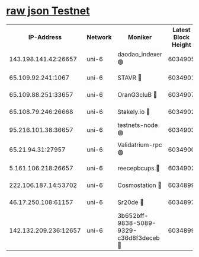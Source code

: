 [raw json Testnet](https://rpc-check.junot.stavr.tech/junot/rpc-junot-result.json)
=


<table><tr><th>IP-Address</th><th>Network</th><th>Moniker</th><th>Latest Block Height</th><th>Earliest Block Height</th><th>Catching Up</th><th>Tx Index</th><th>Voting Power</th><th>Scan Time</th></tr><tr><td>143.198.141.42:26657</td><td>uni-6</td><td>daodao_indexer 🟢</td><td>6034905</td><td>1</td><td>False</td><td>off</td><td>0</td><td>2023-12-13T08:17:17.996733096UTC</td></tr><tr><td>65.109.92.241:1067</td><td>uni-6</td><td>STAVR 🔴</td><td>6034901</td><td>1138541</td><td>False</td><td>on</td><td>6042</td><td>2023-12-13T08:17:07.377502566UTC</td></tr><tr><td>65.109.88.251:33657</td><td>uni-6</td><td>OranG3cluB 🔴</td><td>6034907</td><td>1138541</td><td>False</td><td>on</td><td>11</td><td>2023-12-13T08:17:22.507425810UTC</td></tr><tr><td>65.108.79.246:26668</td><td>uni-6</td><td>Stakely.io 🔴</td><td>6034902</td><td>1570872</td><td>False</td><td>on</td><td>1254229</td><td>2023-12-13T08:17:08.515041657UTC</td></tr><tr><td>95.216.101.38:36657</td><td>uni-6</td><td>testnets-node 🟢</td><td>6034903</td><td>1615130</td><td>False</td><td>on</td><td>0</td><td>2023-12-13T08:17:10.948725125UTC</td></tr><tr><td>65.21.94.31:27957</td><td>uni-6</td><td>Validatrium-rpc 🟢</td><td>6034900</td><td>2943363</td><td>False</td><td>on</td><td>0</td><td>2023-12-13T08:17:02.860443713UTC</td></tr><tr><td>5.161.106.218:26657</td><td>uni-6</td><td>reecepbcups 🔴</td><td>6034902</td><td>4468422</td><td>False</td><td>on</td><td>105015</td><td>2023-12-13T08:17:08.065811322UTC</td></tr><tr><td>222.106.187.14:53702</td><td>uni-6</td><td>Cosmostation 🔴</td><td>6034899</td><td>5344501</td><td>False</td><td>on</td><td>110003</td><td>2023-12-13T08:17:00.464499503UTC</td></tr><tr><td>46.17.250.108:61157</td><td>uni-6</td><td>Sr20de 🔴</td><td>6034897</td><td>5727371</td><td>False</td><td>on</td><td>28</td><td>2023-12-13T08:16:54.778383920UTC</td></tr><tr><td>142.132.209.236:12657</td><td>uni-6</td><td>3b652bff-9838-5089-9329-c36d8f3deceb 🔴</td><td>6034899</td><td>6021280</td><td>False</td><td>on</td><td>157563</td><td>2023-12-13T08:16:59.077781431UTC</td></tr></table>